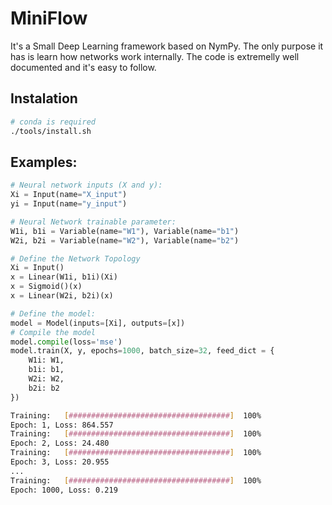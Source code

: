 # MiniFlow
It's a Small Deep Learning framework based on NymPy. The only purpose it has is learn how networks work internally. The code is extremelly well documented and it's easy to follow.

## Instalation
```bash
# conda is required
./tools/install.sh
```

## Examples:
```python
# Neural network inputs (X and y):
Xi = Input(name="X_input")
yi = Input(name="y_input")

# Neural Network trainable parameter:
W1i, b1i = Variable(name="W1"), Variable(name="b1")
W2i, b2i = Variable(name="W2"), Variable(name="b2")

# Define the Network Topology
Xi = Input()
x = Linear(W1i, b1i)(Xi)
x = Sigmoid()(x)
x = Linear(W2i, b2i)(x)

# Define the model:
model = Model(inputs=[Xi], outputs=[x])
# Compile the model
model.compile(loss='mse')
model.train(X, y, epochs=1000, batch_size=32, feed_dict = {
    W1i: W1,
    b1i: b1,
    W2i: W2,
    b2i: b2
})
```
```bash
Training:   [####################################]  100%
Epoch: 1, Loss: 864.557
Training:   [####################################]  100%
Epoch: 2, Loss: 24.480
Training:   [####################################]  100%
Epoch: 3, Loss: 20.955
...
Training:   [####################################]  100%
Epoch: 1000, Loss: 0.219
```
